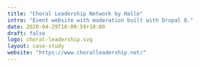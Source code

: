 ```yaml
---
title: "Choral Leadership Network by Halle"
intro: "Event website with moderation built with Drupal 8."
date: 2020-04-29T16:09:59+10:00
draft: false
logo: choral-leadership.svg
layout: case-study
website: "https://www.choralleadership.net/"
---
```



